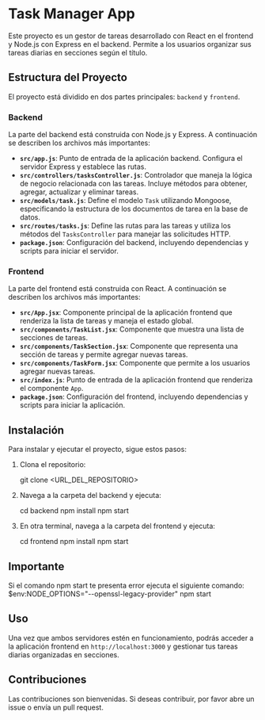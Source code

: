 # Task Manager App

Este proyecto es un gestor de tareas desarrollado con React en el frontend y Node.js con Express en el backend. Permite a los usuarios organizar sus tareas diarias en secciones según el título.

## Estructura del Proyecto

El proyecto está dividido en dos partes principales: `backend` y `frontend`.

### Backend

La parte del backend está construida con Node.js y Express. A continuación se describen los archivos más importantes:

- **`src/app.js`**: Punto de entrada de la aplicación backend. Configura el servidor Express y establece las rutas.
- **`src/controllers/tasksController.js`**: Controlador que maneja la lógica de negocio relacionada con las tareas. Incluye métodos para obtener, agregar, actualizar y eliminar tareas.
- **`src/models/task.js`**: Define el modelo `Task` utilizando Mongoose, especificando la estructura de los documentos de tarea en la base de datos.
- **`src/routes/tasks.js`**: Define las rutas para las tareas y utiliza los métodos del `TasksController` para manejar las solicitudes HTTP.
- **`package.json`**: Configuración del backend, incluyendo dependencias y scripts para iniciar el servidor.

### Frontend

La parte del frontend está construida con React. A continuación se describen los archivos más importantes:

- **`src/App.jsx`**: Componente principal de la aplicación frontend que renderiza la lista de tareas y maneja el estado global.
- **`src/components/TaskList.jsx`**: Componente que muestra una lista de secciones de tareas.
- **`src/components/TaskSection.jsx`**: Componente que representa una sección de tareas y permite agregar nuevas tareas.
- **`src/components/TaskForm.jsx`**: Componente que permite a los usuarios agregar nuevas tareas.
- **`src/index.js`**: Punto de entrada de la aplicación frontend que renderiza el componente `App`.
- **`package.json`**: Configuración del frontend, incluyendo dependencias y scripts para iniciar la aplicación.

## Instalación

Para instalar y ejecutar el proyecto, sigue estos pasos:

1. Clona el repositorio:

   git clone <URL_DEL_REPOSITORIO>

2. Navega a la carpeta del backend y ejecuta:

   cd backend
   npm install
   npm start

3. En otra terminal, navega a la carpeta del frontend y ejecuta:

   cd frontend
   npm install
   npm start

## Importante

Si el comando npm start te presenta error ejecuta el siguiente comando:
      $env:NODE_OPTIONS="--openssl-legacy-provider"
      npm start

## Uso

Una vez que ambos servidores estén en funcionamiento, podrás acceder a la aplicación frontend en `http://localhost:3000` y gestionar tus tareas diarias organizadas en secciones.

## Contribuciones

Las contribuciones son bienvenidas. Si deseas contribuir, por favor abre un issue o envía un pull request.
